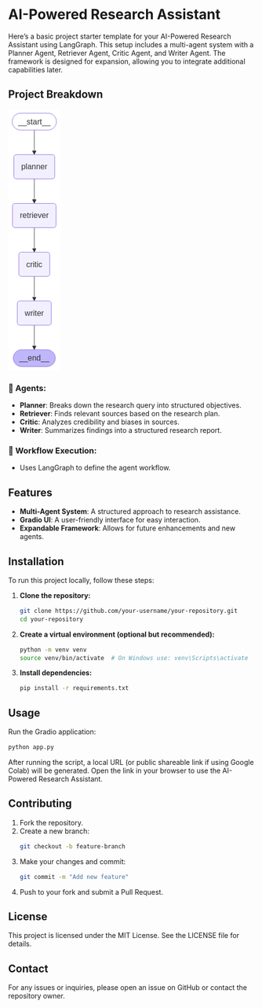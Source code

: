 # AI-Powered Research Assistant

Here’s a basic project starter template for your AI-Powered Research Assistant using LangGraph. This setup includes a multi-agent system with a Planner Agent, Retriever Agent, Critic Agent, and Writer Agent. The framework is designed for expansion, allowing you to integrate additional capabilities later.

## Project Breakdown

![](workflow.png)


### 🔹 Agents:
- **Planner**: Breaks down the research query into structured objectives.
- **Retriever**: Finds relevant sources based on the research plan.
- **Critic**: Analyzes credibility and biases in sources.
- **Writer**: Summarizes findings into a structured research report.

### 🔹 Workflow Execution:
- Uses LangGraph to define the agent workflow.

## Features
- **Multi-Agent System**: A structured approach to research assistance.
- **Gradio UI**: A user-friendly interface for easy interaction.
- **Expandable Framework**: Allows for future enhancements and new agents.

## Installation

To run this project locally, follow these steps:

1. **Clone the repository:**
   ```bash
   git clone https://github.com/your-username/your-repository.git
   cd your-repository
   ```
2. **Create a virtual environment (optional but recommended):**
   ```bash
   python -m venv venv
   source venv/bin/activate  # On Windows use: venv\Scripts\activate
   ```
3. **Install dependencies:**
   ```bash
   pip install -r requirements.txt
   ```

## Usage

Run the Gradio application:
```bash
python app.py
```

After running the script, a local URL (or public shareable link if using Google Colab) will be generated. Open the link in your browser to use the AI-Powered Research Assistant.

## Contributing

1. Fork the repository.
2. Create a new branch:
   ```bash
   git checkout -b feature-branch
   ```
3. Make your changes and commit:
   ```bash
   git commit -m "Add new feature"
   ```
4. Push to your fork and submit a Pull Request.

## License

This project is licensed under the MIT License. See the LICENSE file for details.

## Contact
For any issues or inquiries, please open an issue on GitHub or contact the repository owner.

